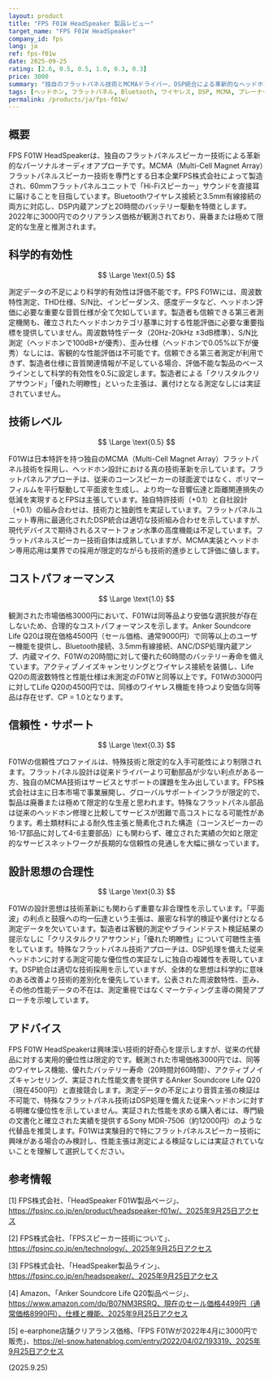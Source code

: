 ```yaml
---
layout: product
title: "FPS F01W HeadSpeaker 製品レビュー"
target_name: "FPS F01W HeadSpeaker"
company_id: fps
lang: ja
ref: fps-f01w
date: 2025-09-25
rating: [2.6, 0.5, 0.5, 1.0, 0.3, 0.3]
price: 3000
summary: "独自のフラットパネル技術とMCMAドライバー、DSP統合による革新的なヘッドホンですが、測定データによる裏付けが不足し、従来製品に対する明確な優位性に欠けます。"
tags: [ヘッドホン, フラットパネル, Bluetooth, ワイヤレス, DSP, MCMA, プレーナー]
permalink: /products/ja/fps-f01w/
---
```


## 概要

FPS F01W HeadSpeakerは、独自のフラットパネルスピーカー技術による革新的なパーソナルオーディオアプローチです。MCMA（Multi-Cell Magnet Array）フラットパネルスピーカー技術を専門とする日本企業FPS株式会社によって製造され、60mmフラットパネルユニットで「Hi-Fiスピーカー」サウンドを直接耳に届けることを目指しています。Bluetoothワイヤレス接続と3.5mm有線接続の両方に対応し、DSP内蔵アンプと20時間のバッテリー駆動を特徴とします。2022年に3000円でのクリアランス価格が観測されており、廃番または極めて限定的な生産と推測されます。

## 科学的有効性

$$ \Large \text{0.5} $$

測定データの不足により科学的有効性は評価不能です。FPS F01Wには、周波数特性測定、THD仕様、S/N比、インピーダンス、感度データなど、ヘッドホン評価に必要な重要な音質仕様が全て欠如しています。製造者も信頼できる第三者測定機関も、確立されたヘッドホンカテゴリ基準に対する性能評価に必要な重要指標を提供していません。周波数特性データ（20Hz-20kHz ±3dB標準）、S/N比測定（ヘッドホンで100dB+が優秀）、歪み仕様（ヘッドホンで0.05%以下が優秀）なしには、客観的な性能評価は不可能です。信頼できる第三者測定が利用できず、製造者仕様に音質関連情報が不足している場合、評価不能な製品のベースラインとして科学的有効性を0.5に設定します。製造者による「クリスタルクリアサウンド」「優れた明瞭性」といった主張は、裏付けとなる測定なしには実証されていません。

## 技術レベル

$$ \Large \text{0.5} $$

F01Wは日本特許を持つ独自のMCMA（Multi-Cell Magnet Array）フラットパネル技術を採用し、ヘッドホン設計における真の技術革新を示しています。フラットパネルアプローチは、従来のコーンスピーカーの球面波ではなく、ポリマーフィルムを平行駆動して平面波を生成し、より均一な音響伝達と距離関連損失の低減を実現するとFPSは主張しています。独自特許技術（+0.1）と自社設計（+0.1）の組み合わせは、技術力と独創性を実証しています。フラットパネルユニット専用に最適化されたDSP統合は適切な技術組み合わせを示していますが、現代デバイスで期待されるスマートフォン水準の高度機能は不足しています。フラットパネルスピーカー技術自体は成熟していますが、MCMA実装とヘッドホン専用応用は業界での採用が限定的ながらも技術的進歩として評価に値します。

## コストパフォーマンス

$$ \Large \text{1.0} $$

観測された市場価格3000円において、F01Wは同等品より安価な選択肢が存在しないため、合理的なコストパフォーマンスを示します。Anker Soundcore Life Q20は現在価格4500円（セール価格、通常9000円）で同等以上のユーザー機能を提供し、Bluetooth接続、3.5mm有線接続、ANC/DSP処理内蔵アンプ、内蔵マイク、F01Wの20時間に対して優れた60時間のバッテリー寿命を備えています。アクティブノイズキャンセリングとワイヤレス接続を装備し、Life Q20の周波数特性と性能仕様は未測定のF01Wと同等以上です。F01Wの3000円に対してLife Q20の4500円では、同様のワイヤレス機能を持つより安価な同等品は存在せず、CP = 1.0となります。

## 信頼性・サポート

$$ \Large \text{0.3} $$

F01Wの信頼性プロファイルは、特殊技術と限定的な入手可能性により制限されます。フラットパネル設計は従来ドライバーより可動部品が少ない利点がある一方、独自のMCMA技術はサービスとサポートの課題を生み出しています。FPS株式会社は主に日本市場で事業展開し、グローバルサポートインフラが限定的で、製品は廃番または極めて限定的な生産と思われます。特殊なフラットパネル部品は従来のヘッドホン修理と比較してサービスが困難で高コストになる可能性があります。希土類材料による耐久性主張と簡素化された構造（コーンスピーカーの16-17部品に対して4-6主要部品）にも関わらず、確立された実績の欠如と限定的なサービスネットワークが長期的な信頼性の見通しを大幅に損なっています。

## 設計思想の合理性

$$ \Large \text{0.3} $$

F01Wの設計思想は技術革新にも関わらず重要な非合理性を示しています。「平面波」の利点と鼓膜への均一伝達という主張は、厳密な科学的検証や裏付けとなる測定データを欠いています。製造者は客観的測定やブラインドテスト検証結果の提示なしに「クリスタルクリアサウンド」「優れた明瞭性」について可聴性主張をしています。特殊なフラットパネル技術アプローチは、DSP処理を備えた従来ヘッドホンに対する測定可能な優位性の実証なしに独自の複雑性を表現しています。DSP統合は適切な技術採用を示していますが、全体的な思想は科学的に意味のある改善より技術的差別化を優先しています。公表された周波数特性、歪み、その他の性能データの不在は、測定重視ではなくマーケティング主導の開発アプローチを示唆しています。

## アドバイス

FPS F01W HeadSpeakerは興味深い技術的好奇心を提示しますが、従来の代替品に対する実用的優位性は限定的です。観測された市場価格3000円では、同等のワイヤレス機能、優れたバッテリー寿命（20時間対60時間）、アクティブノイズキャンセリング、実証された性能文書を提供するAnker Soundcore Life Q20（現在4500円）と直接競合します。測定データの不足により音質主張の検証は不可能で、特殊なフラットパネル技術はDSP処理を備えた従来ヘッドホンに対する明確な優位性を示していません。実証された性能を求める購入者には、専門級の文書化と確立された実績を提供するSony MDR-7506（約12000円）のような代替品を推奨します。F01Wは実験目的で特にフラットパネルスピーカー技術に興味がある場合のみ検討し、性能主張は測定による検証なしには実証されていないことを理解して選択してください。

## 参考情報

[1] FPS株式会社、「HeadSpeaker F01W製品ページ」、https://fpsinc.co.jp/en/product/headspeaker-f01w/、2025年9月25日アクセス

[2] FPS株式会社、「FPSスピーカー技術について」、https://fpsinc.co.jp/en/technology/、2025年9月25日アクセス

[3] FPS株式会社、「HeadSpeaker製品ライン」、https://fpsinc.co.jp/en/headspeaker/、2025年9月25日アクセス

[4] Amazon、「Anker Soundcore Life Q20製品ページ」、https://www.amazon.com/dp/B07NM3RSRQ、現在のセール価格4499円（通常価格8990円）、仕様と機能、2025年9月25日アクセス

[5] e-earphone店舗クリアランス価格、「FPS F01Wが2022年4月に3000円で販売」、https://el-snow.hatenablog.com/entry/2022/04/02/193319、2025年9月25日アクセス

(2025.9.25)